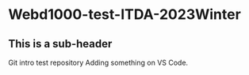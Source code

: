 # Webd1000-test-ITDA-2023Winter
## This is a sub-header 
Git intro test repository
Adding something on VS Code.